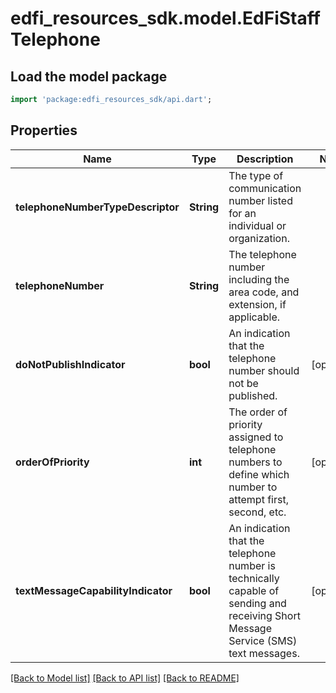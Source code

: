 # edfi_resources_sdk.model.EdFiStaffTelephone

## Load the model package
```dart
import 'package:edfi_resources_sdk/api.dart';
```

## Properties
Name | Type | Description | Notes
------------ | ------------- | ------------- | -------------
**telephoneNumberTypeDescriptor** | **String** | The type of communication number listed for an individual or organization. | 
**telephoneNumber** | **String** | The telephone number including the area code, and extension, if applicable. | 
**doNotPublishIndicator** | **bool** | An indication that the telephone number should not be published. | [optional] 
**orderOfPriority** | **int** | The order of priority assigned to telephone numbers to define which number to attempt first, second, etc. | [optional] 
**textMessageCapabilityIndicator** | **bool** | An indication that the telephone number is technically capable of sending and receiving Short Message Service (SMS) text messages. | [optional] 

[[Back to Model list]](../README.md#documentation-for-models) [[Back to API list]](../README.md#documentation-for-api-endpoints) [[Back to README]](../README.md)


